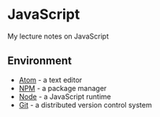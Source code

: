 # JavaScript
My lecture notes on JavaScript

## Environment

- [Atom](https://atom.io/) - a text editor
- [NPM](https://www.npmjs.com/) - a package manager
- [Node](https://nodejs.org/) - a JavaScript runtime
- [Git](https://git-scm.com/) - a distributed version control system

